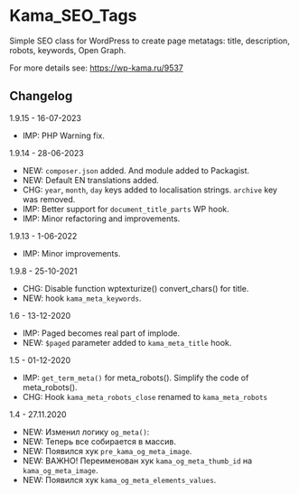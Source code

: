 # Kama_SEO_Tags

Simple SEO class for WordPress to create page metatags:  title, description, robots, keywords, Open Graph.

For more details see: https://wp-kama.ru/9537

## Changelog

1.9.15 - 16-07-2023
- IMP: PHP Warning fix. 

1.9.14 - 28-06-2023
- NEW: `composer.json` added. And module added to Packagist.
- NEW: Default EN translations added.
- CHG: `year`, `month`, `day` keys added to localisation strings. `archive` key was removed.
- IMP: Better support for `document_title_parts` WP hook.
- IMP: Minor refactoring and improvements.

1.9.13 - 1-06-2022
- IMP: Minor improvements.

1.9.8 - 25-10-2021
- CHG: Disable function wptexturize() convert_chars() for title.
- NEW: hook `kama_meta_keywords`.

1.6 - 13-12-2020
- IMP: Paged becomes real part of implode.
- NEW: `$paged` parameter added to `kama_meta_title` hook.

1.5 - 01-12-2020
- IMP: `get_term_meta()` for meta_robots(). Simplify the code of meta_robots().
- CHG: Hook `kama_meta_robots_close` renamed to `kama_meta_robots`

1.4 - 27.11.2020
- NEW: Изменил логику `og_meta()`:
- NEW: Теперь все собирается в массив.
- NEW: Появился хук `pre_kama_og_meta_image`.
- NEW: ВАЖНО! Переименован хук `kama_og_meta_thumb_id` на `kama_og_meta_image`.
- NEW: Появился хук `kama_og_meta_elements_values`.
